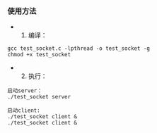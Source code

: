 ### 使用方法

- 1. 编译：
```
gcc test_socket.c -lpthread -o test_socket -g
chmod +x test_socket
```
- 2. 执行：
```
启动server：
./test_socket server

启动client:
./test_socket client &
./test_socket client &
```